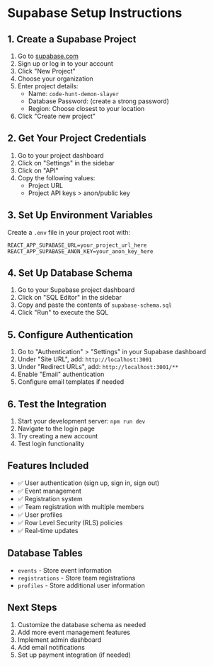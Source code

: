 # Supabase Setup Instructions

## 1. Create a Supabase Project

1. Go to [supabase.com](https://supabase.com)
2. Sign up or log in to your account
3. Click "New Project"
4. Choose your organization
5. Enter project details:
   - Name: `code-hunt-demon-slayer`
   - Database Password: (create a strong password)
   - Region: Choose closest to your location
6. Click "Create new project"

## 2. Get Your Project Credentials

1. Go to your project dashboard
2. Click on "Settings" in the sidebar
3. Click on "API"
4. Copy the following values:
   - Project URL
   - Project API keys > anon/public key

## 3. Set Up Environment Variables

Create a `.env` file in your project root with:

```env
REACT_APP_SUPABASE_URL=your_project_url_here
REACT_APP_SUPABASE_ANON_KEY=your_anon_key_here
```

## 4. Set Up Database Schema

1. Go to your Supabase project dashboard
2. Click on "SQL Editor" in the sidebar
3. Copy and paste the contents of `supabase-schema.sql`
4. Click "Run" to execute the SQL

## 5. Configure Authentication

1. Go to "Authentication" > "Settings" in your Supabase dashboard
2. Under "Site URL", add: `http://localhost:3001`
3. Under "Redirect URLs", add: `http://localhost:3001/**`
4. Enable "Email" authentication
5. Configure email templates if needed

## 6. Test the Integration

1. Start your development server: `npm run dev`
2. Navigate to the login page
3. Try creating a new account
4. Test login functionality

## Features Included

- ✅ User authentication (sign up, sign in, sign out)
- ✅ Event management
- ✅ Registration system
- ✅ Team registration with multiple members
- ✅ User profiles
- ✅ Row Level Security (RLS) policies
- ✅ Real-time updates

## Database Tables

- `events` - Store event information
- `registrations` - Store team registrations
- `profiles` - Store additional user information

## Next Steps

1. Customize the database schema as needed
2. Add more event management features
3. Implement admin dashboard
4. Add email notifications
5. Set up payment integration (if needed)
